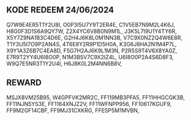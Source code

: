 ## KODE REDEEM 24/06/2024
Q7W9E4ER5T1Y2U8I,
O0P3I5U7Y9T2ER4E,
C1V5EB7N9M2L4K6J,
H8G0F3D1S6A9QY7W,
Z2X4YC6V8B0N9M1L,
J3K5L7I9U1Y4TY6R,
X5Y7Z9NA1B3C4D6E,
G2H4J6K8L0M1NN3B,
V7C9X0NZ2Q4W6E8R,
T1Y3U5I7O9P2AN4S,
4T6E8Y2R9P1D5H0A,
K3G6J8HA2N1M4P7L,
X9Y1A3Z6B7C4EA8D,
F5G7H2AJ6K9L1M3N,
P2R5S9T4V6X8YA0Z,
E7R9T2YY4U6I8O0P,
N1M3B5V7C9X2IZ4L,
U6I8O0P2A4S6D8F3,
W9Q7E5NR3T1Y2U4I,
H6J8K0L2M4NN6B8V,
## REWARD
MSJX8VM25B95,
W4GPFVK2MR2C,
FF119MB3PFA5,
FF11HHGCGK3B,
FF11NJN5YS3E,
FF1164XNJZ2V,
FF11WFNPP956,
FF10617KGUF9,
FF9M2GF14CBF,
FF9MJ31CXKRG,
FFESP5M1MVBN,
